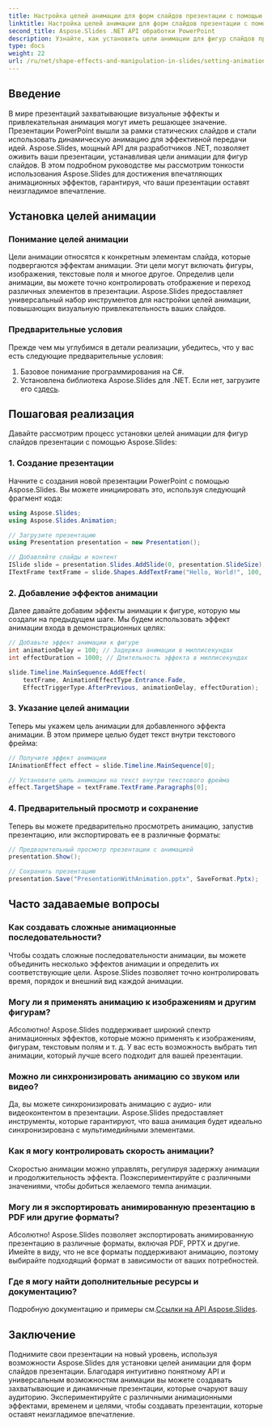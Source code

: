 ```yaml
---
title: Настройка целей анимации для форм слайдов презентации с помощью Aspose.Slides
linktitle: Настройка целей анимации для форм слайдов презентации с помощью Aspose.Slides
second_title: Aspose.Slides .NET API обработки PowerPoint
description: Узнайте, как установить цели анимации для фигур слайдов презентации с помощью Aspose.Slides. Создавайте увлекательные презентации с помощью динамической анимации.
type: docs
weight: 22
url: /ru/net/shape-effects-and-manipulation-in-slides/setting-animation-targets-shapes/
---
```


## Введение

В мире презентаций захватывающие визуальные эффекты и привлекательная анимация могут иметь решающее значение. Презентации PowerPoint вышли за рамки статических слайдов и стали использовать динамическую анимацию для эффективной передачи идей. Aspose.Slides, мощный API для разработчиков .NET, позволяет оживить ваши презентации, устанавливая цели анимации для фигур слайдов. В этом подробном руководстве мы рассмотрим тонкости использования Aspose.Slides для достижения впечатляющих анимационных эффектов, гарантируя, что ваши презентации оставят неизгладимое впечатление.

## Установка целей анимации

### Понимание целей анимации

Цели анимации относятся к конкретным элементам слайда, которые подвергаются эффектам анимации. Эти цели могут включать фигуры, изображения, текстовые поля и многое другое. Определив цели анимации, вы можете точно контролировать отображение и переход различных элементов в презентации. Aspose.Slides предоставляет универсальный набор инструментов для настройки целей анимации, повышающих визуальную привлекательность ваших слайдов.

### Предварительные условия

Прежде чем мы углубимся в детали реализации, убедитесь, что у вас есть следующие предварительные условия:

1. Базовое понимание программирования на C#.
2.  Установлена библиотека Aspose.Slides для .NET. Если нет, загрузите его с[здесь](https://releases.aspose.com/slides/net/).

## Пошаговая реализация

Давайте рассмотрим процесс установки целей анимации для фигур слайдов презентации с помощью Aspose.Slides:

### 1. Создание презентации

Начните с создания новой презентации PowerPoint с помощью Aspose.Slides. Вы можете инициировать это, используя следующий фрагмент кода:

```csharp
using Aspose.Slides;
using Aspose.Slides.Animation;

// Загрузите презентацию
using Presentation presentation = new Presentation();

// Добавляйте слайды и контент
ISlide slide = presentation.Slides.AddSlide(0, presentation.SlideSize);
ITextFrame textFrame = slide.Shapes.AddTextFrame("Hello, World!", 100, 100, 500, 300);
```

### 2. Добавление эффектов анимации

Далее давайте добавим эффекты анимации к фигуре, которую мы создали на предыдущем шаге. Мы будем использовать эффект анимации входа в демонстрационных целях:

```csharp
// Добавьте эффект анимации к фигуре
int animationDelay = 100; // Задержка анимации в миллисекундах
int effectDuration = 1000; // Длительность эффекта в миллисекундах

slide.Timeline.MainSequence.AddEffect(
    textFrame, AnimationEffectType.Entrance.Fade,
    EffectTriggerType.AfterPrevious, animationDelay, effectDuration);
```

### 3. Указание целей анимации

Теперь мы укажем цель анимации для добавленного эффекта анимации. В этом примере целью будет текст внутри текстового фрейма:

```csharp
// Получите эффект анимации
IAnimationEffect effect = slide.Timeline.MainSequence[0];

// Установите цель анимации на текст внутри текстового фрейма
effect.TargetShape = textFrame.TextFrame.Paragraphs[0];
```

### 4. Предварительный просмотр и сохранение

Теперь вы можете предварительно просмотреть анимацию, запустив презентацию, или экспортировать ее в различные форматы:

```csharp
// Предварительный просмотр презентации с анимацией
presentation.Show();

// Сохранить презентацию
presentation.Save("PresentationWithAnimation.pptx", SaveFormat.Pptx);
```

## Часто задаваемые вопросы

### Как создавать сложные анимационные последовательности?

Чтобы создать сложные последовательности анимации, вы можете объединить несколько эффектов анимации и определить их соответствующие цели. Aspose.Slides позволяет точно контролировать время, порядок и внешний вид каждой анимации.

### Могу ли я применять анимацию к изображениям и другим фигурам?

Абсолютно! Aspose.Slides поддерживает широкий спектр анимационных эффектов, которые можно применять к изображениям, фигурам, текстовым полям и т. д. У вас есть возможность выбрать тип анимации, который лучше всего подходит для вашей презентации.

### Можно ли синхронизировать анимацию со звуком или видео?

Да, вы можете синхронизировать анимацию с аудио- или видеоконтентом в презентации. Aspose.Slides предоставляет инструменты, которые гарантируют, что ваша анимация будет идеально синхронизирована с мультимедийными элементами.

### Как я могу контролировать скорость анимации?

Скоростью анимации можно управлять, регулируя задержку анимации и продолжительность эффекта. Поэкспериментируйте с различными значениями, чтобы добиться желаемого темпа анимации.

### Могу ли я экспортировать анимированную презентацию в PDF или другие форматы?

Абсолютно! Aspose.Slides позволяет экспортировать анимированную презентацию в различные форматы, включая PDF, PPTX и другие. Имейте в виду, что не все форматы поддерживают анимацию, поэтому выбирайте подходящий формат в зависимости от ваших потребностей.

### Где я могу найти дополнительные ресурсы и документацию?

Подробную документацию и примеры см.[Ссылки на API Aspose.Slides](https://reference.aspose.com/slides/net/).

## Заключение

Поднимите свои презентации на новый уровень, используя возможности Aspose.Slides для установки целей анимации для форм слайдов презентации. Благодаря интуитивно понятному API и универсальным возможностям анимации вы можете создавать захватывающие и динамичные презентации, которые очаруют вашу аудиторию. Экспериментируйте с различными анимационными эффектами, временем и целями, чтобы создавать презентации, которые оставят неизгладимое впечатление.